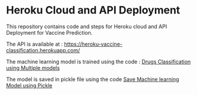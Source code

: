 # Heroku Cloud and API Deployment
This repository contains code and steps for Heroku cloud and API Deployment for Vaccine Prediction.

The API is available at : https://heroku-vaccine-classification.herokuapp.com/

The machine learning model is trained using the code : [Drugs Classification using Multiple models](https://github.com/saadbinmunir/Drugs-Classification-using-Multiple-models)

The model is saved in pickle file using the code [Save Machine learning Model using Pickle](https://github.com/saadbinmunir/Save-Machine-learning-Model-using-Pickle)

